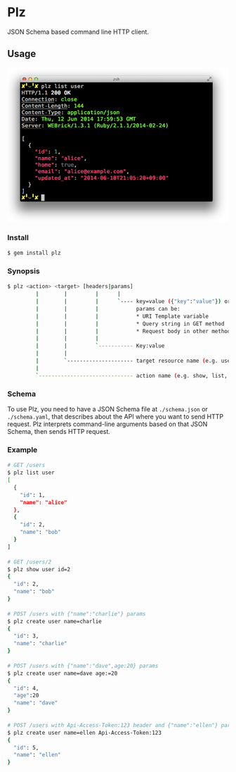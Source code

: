 # Plz
JSON Schema based command line HTTP client.

## Usage
![screenshot](images/screenshot.png)

### Install
```sh
$ gem install plz
```

### Synopsis
```sh
$ plz <action> <target> [headers|params]
         |        |         |      |
         |        |         |      `---- key=value ({"key":"value"}) or key:=value ({"key":value})
         |        |         |            params can be:
         |        |         |            * URI Template variable
         |        |         |            * Query string in GET method
         |        |         |            * Request body in other methods
         |        |         |
         |        |         `----------- Key:value
         |        |
         |        `--------------------- target resource name (e.g. user, recipe, etc.)
         |
         `------------------------------ action name (e.g. show, list, create, delete, etc.)
```

### Schema
To use Plz, you need to have a JSON Schema file at `./schema.json` or `./schema.yaml`,
that describes about the API where you want to send HTTP request.
Plz interprets command-line arguments based on that JSON Schema, then sends HTTP request.

### Example
```sh
# GET /users
$ plz list user
[
  {
    "id": 1,
    "name": "alice"
  },
  {
    "id": 2,
    "name": "bob"
  }
]

# GET /users/2
$ plz show user id=2
{
  "id": 2,
  "name": "bob"
}

# POST /users with {"name":"charlie"} params
$ plz create user name=charlie
{
  "id": 3,
  "name": "charlie"
}

# POST /users with {"name":"dave",age:20} params
$ plz create user name=dave age:=20
{
  "id": 4,
  "age":20
  "name": "dave"
}

# POST /users with Api-Access-Token:123 header and {"name":"ellen"} params
$ plz create user name=ellen Api-Access-Token:123
{
  "id": 5,
  "name": "ellen"
}
```
